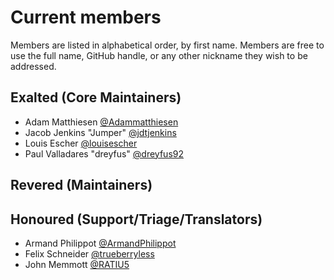 # Current members

Members are listed in alphabetical order, by first name. Members are free to use the full name, GitHub handle, or any other nickname they wish to be addressed.

## Exalted (Core Maintainers)

- Adam Matthiesen [@Adammatthiesen](https://github.com/Adammatthiesen)
- Jacob Jenkins "Jumper" [@jdtjenkins](https://github.com/jdtjenkins)
- Louis Escher [@louisescher](https://github.com/louisescher)
- Paul Valladares "dreyfus" [@dreyfus92](https://github.com/dreyfus92)

## Revered (Maintainers)

## Honoured (Support/Triage/Translators)

- Armand Philippot [@ArmandPhilippot](https://github.com/ArmandPhilippot)
- Felix Schneider [@trueberryless](https://github.com/trueberryless)
- John Memmott [@RATIU5](https://github.com/RATIU5)
